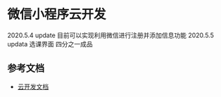 # 微信小程序云开发
2020.5.4 update
目前可以实现利用微信进行注册并添加信息功能
2020.5.5 updata
选课界面 四分之一成品
## 参考文档

- [云开发文档](https://developers.weixin.qq.com/miniprogram/dev/wxcloud/basis/getting-started.html)

